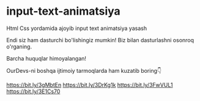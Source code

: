 # input-text-animatsiya

Html Css yordamida ajoyib input text animatsiya yasash 

Endi siz ham dasturchi bo'lishingiz mumkin! Biz bilan dasturlashni osonroq o'rganing.

Barcha huquqlar himoyalangan!

OurDevs-ni boshqa ijtimoiy tarmoqlarda ham kuzatib boring👇

https://bit.ly/3gMbtEn https://bit.ly/3DrKg1k https://bit.ly/3FwVUL1 https://bit.ly/3E1Cs70
